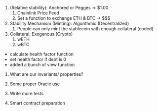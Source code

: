 1. (Relative stability): Anchored or Pegges -> $1.00
    1. Chainlink Price Feed
    2. Set a function to exchange ETH & BTC -> $$$
2. Stability Mechanism (Minting): Algorithmic (Decentralized)
    1. People can only mint the stablecoin with enough collateral (coded)
3. Collateral: Exogenous (Crypto)
     1. wETH
     2. wBTC


- calculate health factor function
- set health factor if debt is 0
- added a bunch of view function


1. What are our invariants/ properties?


1. Some proper Oracle use
2. Write more tests
3. Smart contract preparation